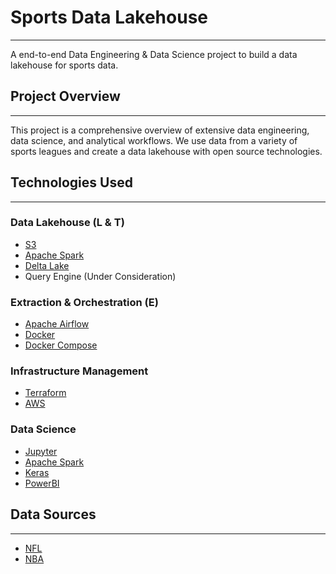 # Sports Data Lakehouse
-----------------------------
A end-to-end Data Engineering & Data Science project to build a data lakehouse for sports data. 

## Project Overview
-----------------------------
This project is a comprehensive overview of extensive data engineering, data science, and analytical workflows. We use data from a variety of sports leagues and create a data lakehouse with open source technologies.

## Technologies Used
-----------------------------
### Data Lakehouse (L & T)
- [S3](https://aws.amazon.com/s3/)
- [Apache Spark](https://spark.apache.org/)
- [Delta Lake](https://delta.io/)
- Query Engine (Under Consideration)

### Extraction & Orchestration (E)
- [Apache Airflow](https://airflow.apache.org/)
- [Docker](https://www.docker.com/)
- [Docker Compose](https://docs.docker.com/compose/)

### Infrastructure Management
- [Terraform](https://www.terraform.io/)
- [AWS](https://aws.amazon.com/)

### Data Science
- [Jupyter](https://jupyter.org/)
- [Apache Spark](https://spark.apache.org/)
- [Keras](https://keras.io/)
- [PowerBI](https://powerbi.microsoft.com/en-us/)

## Data Sources
-----------------------------
- [NFL](https://github.com/cooperdff/nfl_data_py)
- [NBA](https://github.com/swar/nba_api)


